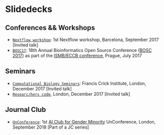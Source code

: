 # Slidedecks 

## Conferences && Workshops

*  [`Nextflow workshop`](./NextflowWorkshop17): 1st Nextflow workshop, Barcelona, September 2017 [Invited talk]
*  [`BOSC17`](./BOSC17): 18th Annual Bioinformatics Open Source Conference ([BOSC 2017](https://www.open-bio.org/wiki/BOSC_2017)) as part of the [ISMB/ECCB conference](https://www.iscb.org/ismbeccb2017), Prague, July 2017

## Seminars

*  [`Computational Biology Seminars`](./Crick17): Francis Crick Institute, London, December 2017 [Invited talk]
*  [`Researc/hers code`](./Crick17), London, December 2017 [Invited talk]

## Journal Club

*  [`UnConference`](./unConference2018/): 1st [AI Club for Gender Minority](https://www.meetup.com/ai-club/) UnConference, London, September 2018 [Part of a JC series]

